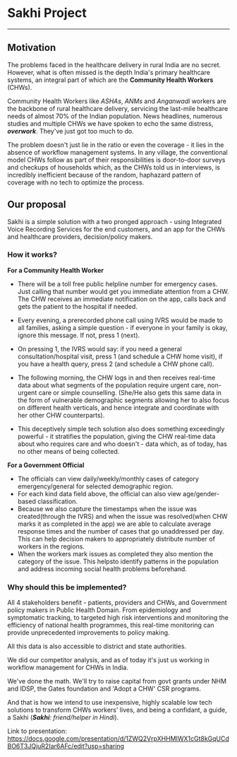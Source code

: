 # Sakhi Project
---
## Motivation
The problems faced in the healthcare delivery in rural India are no secret. However, what is often missed is the depth India's primary healthcare systems, an integral part of which are the **Community Health Workers** (CHWs).

Community Health Workers like _ASHAs_, _ANMs_ and _Anganwadi_ workers are the backbone of rural healthcare delivery, servicing the last-mile healthcare needs of almost 70% of the Indian population. News headlines, numerous studies and multiple CHWs we have spoken to echo the same distress, _**overwork**_. They've just got too much to do.

The problem doesn't just lie in the ratio or even the coverage - it lies in the absence of workflow management systems. In any village, the conventional model CHWs follow as part of their responsibilities is door-to-door surveys and checkups of households which, as the CHWs told us in interviews, is incredibly inefficient because of the random, haphazard pattern of coverage with no tech to optimize the process.

## Our proposal
Sakhi is a simple solution with a two pronged approach - using Integrated Voice Recording Services for the end customers, and an app for the CHWs and healthcare providers, decision/policy makers.

### How it works?
**For a Community Health Worker**
- There will be a toll free public helpline number for emergency cases. Just calling that number would get you immediate attention from a CHW. The CHW receives an immediate notification on the app, calls back and gets the patient to the hospital if needed.

- Every evening, a prerecorded phone call using IVRS would be made to all families, asking a simple question - if everyone in your family is okay, ignore this message. If not, press 1 (next).

- On pressing 1, the IVRS would say: if you need a general consultation/hospital visit, press 1 (and schedule a CHW home visit),  if you have a health query, press 2 (and schedule a CHW phone call).

- The following morning, the CHW logs in and then receives real-time data about what segments of the population require urgent care, non-urgent care or simple counselling. (She/He also gets this same data in the form of vulnerable demographic segments allowing her to also focus on different health verticals, and hence integrate and coordinate with her other CHW counterparts).

- This deceptively simple tech solution also does something exceedingly powerful - it stratifies the population, giving the CHW real-time data about who requires care and who doesn't - data which, as of today, has no other means of being collected.

**For a Government Official**
- The officials can view daily/weekly/monthly cases of category emergency/general for selected demographic region.
- For each kind data field above, the official can also view age/gender-based classification.
- Because we also capture the timestamps when the issue was created(through the IVRS) and when the issue was resolved(when CHW marks it as completed in the app) we are able to calculate average response times and the number of cases that go unaddressed per day. This can help decision makers to appropriately distribute number of workers in the regions.
- When the workers mark issues as completed they also mention the category of the issue. This helpsto identify patterns in the population and address incoming social health problems beforehand.

### Why should this be implemented?
All 4 stakeholders benefit - patients, providers and CHWs, and Government policy makers in Public Health Domain. From epidemiology and symptomatic tracking, to targeted high risk interventions and monitoring the efficiency of national health programmes, this real-time monitoring can provide unprecedented improvements to policy making.

All this data is also accessible to district and state authorities. 

We did our competitor analysis, and as of today it's just us working in workflow management for CHWs in India.

We've done the math. We'll try to raise capital from govt grants under NHM and IDSP, the Gates foundation and 'Adopt a CHW' CSR programs.

And that is how we intend to use inexpensive, highly scalable low tech solutions to transform CHWs workers' lives, and being a confidant, a guide, a Sakhi (_**Sakhi**: friend/helper in Hindi_).

Link to presentation:
https://docs.google.com/presentation/d/1ZWQ2VrpXHHMIWX1cGt8kGqUCdBO6T3JQjuR2Iar6AFc/edit?usp=sharing
